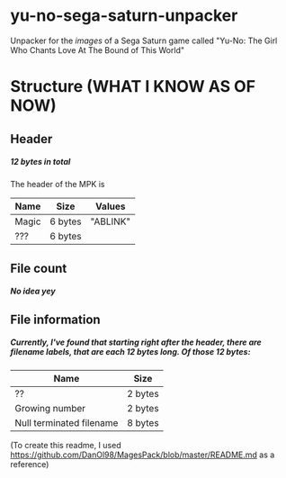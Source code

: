 # yu-no-sega-saturn-unpacker
Unpacker for the *images* of a Sega Saturn game called "Yu-No: The Girl Who Chants Love At The Bound of This World"

# Structure (WHAT I KNOW AS OF NOW)

## Header
##### 12 bytes in total
The header of the MPK is

Name | Size | Values |
--- | --- | --- 
Magic | 6 bytes | "ABLINK"
??? | 6 bytes |

## File count
##### No idea yey

## File information
##### Currently, I've found that starting right after the header, there are filename labels, that are each 12 bytes long. Of those 12 bytes:

Name | Size |
--- | --- 
?? | 2 bytes
Growing number | 2 bytes
Null terminated filename | 8 bytes

(To create this readme, I used https://github.com/DanOl98/MagesPack/blob/master/README.md as a reference)
